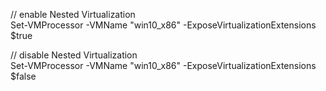 // enable Nested Virtualization  
Set-VMProcessor -VMName "win10_x86" -ExposeVirtualizationExtensions $true

// disable Nested Virtualization  
Set-VMProcessor -VMName "win10_x86" -ExposeVirtualizationExtensions $false